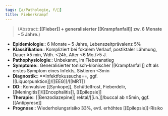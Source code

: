 ```yaml
---
tags: [a/Pathologie, f/🦄]
title: Fieberkrampf
---
```

> (Abstract::**[[Fieber]] + generalisierter [[Krampfanfall]] zw. 6 Monate – 5 Jahre.**)
- **Epidemiologie**:: 6 Monate – 5 Jahre, Lebenszeitprävalenz 5%
- **Klassifikation**:: Kompliziert bei fokalem Verlauf, postiktaler Lähmung, Dauer ≥5 min, Wdh. <24h, Alter <6 Mo./>5 J.
- **Pathophysiologie**:: Unbekannt, im Fieberanstieg
- **Symptome**:: Generalisierter tonisch-klonischer [[Krampfanfall]] oft als erstes Symptom eines Infekts, Sistieren <3min
- **Diagnostik**:: ==Infektfokussuche==, ggf. [[Liquorpunktion]]/[[EEG]]/[[MRT]]
- **DD**:: Konvulsive [[Synkope]], Schüttelfrost, Fieberdelir, [[Meningitis]]/[[Encephalitis]], [[Epilepsie]]
- **Therapie**:: [[Benzodiazepine]] rektal/[[i.n.]]/buccal ab ≥5min, ggf. [[Antipyrese]]
- **Prognose**:: Wiederholungsrisiko 33%, evtl. erhöhtes [[Epilepsie]]-Risiko